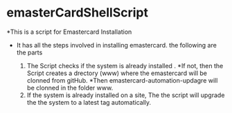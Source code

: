 # emasterCardShellScript
*This is a script for Emastercard Installation
* It has all the steps involved in installing emastercard. the following are the parts

  1. The Script checks if the system is already installed .
     *If not, then the Script creates a drectory (www) where the emastercard will be clonned from gitHub.
     *Then emastercard-automation-updagre will be clonned in the folder www. 
  2. If the system is already installed on a site, The the script will upgrade the the system to a latest tag automatically.
  
     
